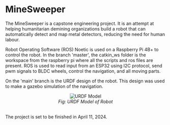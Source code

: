 # MineSweeper
The MineSweeper is a capstone engineering project. It is an attempt at helping humanitarian demining organizations build a robot that can automatically detect and map metal detectors, reducing the need for human labour.

Robot Operating Software (ROS) Noetic is used on a Raspberry Pi 4B+ to control the robot. In the branch 'master', the catkin_ws folder is the workspace from the raspberry pi where all the scripts and ros files are present. ROS is used to read input from an ESP32 using I2C protocol, send pwm signals to BLDC wheels, control the navigation, and all moving parts. 

On the 'main' branch is the URDF design of the robot. This design was used to make a gazebo simulation of the navigation.
<div align="center">
  <img src="/URDF.jpg" alt="URDF Model"><br>
  <em>Fig: URDF Model of Robot</em><br><br>
</div>

The project is set to be finished in April 11, 2024. 

